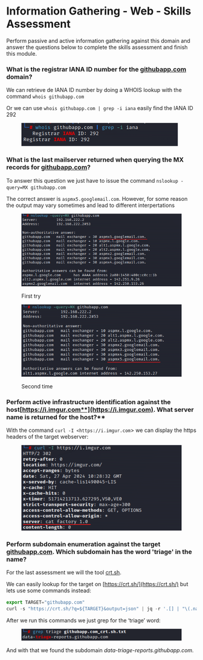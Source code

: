 # Information Gathering - Web - Skills Assessment

Perform passive and active information gathering against this domain and answer the questions below to complete the skills assessment and finish this module.

### **What is the registrar IANA ID number for the** [**githubapp.com**](http://githubapp.com/) **domain?**

We can retrieve de IANA ID number by doing a WHOIS lookup with the command `whois githubapp.com`

Or we can use `whois githubapp.com | grep -i iana` easily find the IANA ID 292

<figure><img src="../../../.gitbook/assets/Screenshot 2024-04-27 105949.png" alt=""><figcaption></figcaption></figure>

### **What is the last mailserver returned when querying the MX records for** [**githubapp.com**](http://githubapp.com/)**?**

To answer this question we just have to issue the command `nslookup -query=MX githubapp.com`

The correct answer is `aspmx5.googlemail.com`. However, for some reason the output may vary sometimes and lead to different interpertations

<figure><img src="../../../.gitbook/assets/Untitled(2).png" alt=""><figcaption><p>First try</p></figcaption></figure>

<figure><img src="../../../.gitbook/assets/Untitled(3).png" alt=""><figcaption><p>Second time</p></figcaption></figure>

### **Perform active infrastructure identification against the host**[**https://i.imgur.com**](https://i.imgur.com)**. What server name is returned for the host?**

With the command `curl -I <https://i.imgur.com`> we can display the https headers of the target webserver:

<figure><img src="../../../.gitbook/assets/Untitled(4).png" alt=""><figcaption></figcaption></figure>

### **Perform subdomain enumeration against the target** [**githubapp.com**](http://githubapp.com/)**. Which subdomain has the word 'triage' in the name?**

For the last assessment we will the tool [crt.sh](http://crt.sh).

We can easily lookup for the target on [https://crt.sh/](https://crt.sh/) but lets use some commands instead:

```javascript
export TARGET="githubapp.com"
curl -s "https://crt.sh/?q=${TARGET}&output=json" | jq -r '.[] | "\(.name_value)\n\(.common_name)"' | sort -u > "${TARGET}_crt.sh.txt"
```

After we run this commands we just grep for the ‘triage’ word:

<figure><img src="../../../.gitbook/assets/Screenshot 2024-04-27 122632.png" alt=""><figcaption></figcaption></figure>

And with that we found the subdomain _data-triage-reports.githubapp.com._
